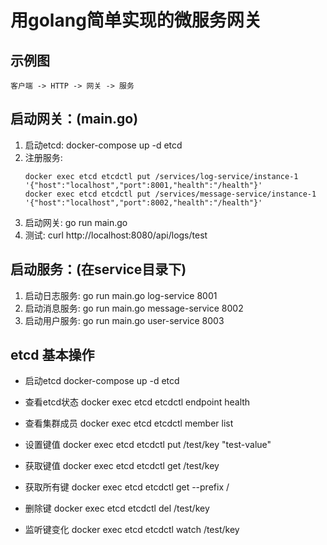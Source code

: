 # 用golang简单实现的微服务网关

## 示例图
```
客户端 -> HTTP -> 网关 -> 服务
```

## 启动网关：(main.go)
1. 启动etcd: docker-compose up -d etcd
2. 注册服务:
    ```
    docker exec etcd etcdctl put /services/log-service/instance-1 '{"host":"localhost","port":8001,"health":"/health"}'
    docker exec etcd etcdctl put /services/message-service/instance-1 '{"host":"localhost","port":8002,"health":"/health"}'
    ```
3. 启动网关: go run main.go
4. 测试: curl http://localhost:8080/api/logs/test


## 启动服务：(在service目录下)    
1. 启动日志服务: go run main.go log-service 8001
2. 启动消息服务: go run main.go message-service 8002
3. 启动用户服务: go run main.go user-service 8003


## etcd 基本操作

- 启动etcd
docker-compose up -d etcd

- 查看etcd状态
docker exec etcd etcdctl endpoint health

- 查看集群成员
docker exec etcd etcdctl member list

- 设置键值
docker exec etcd etcdctl put /test/key "test-value"

- 获取键值
docker exec etcd etcdctl get /test/key

- 获取所有键
docker exec etcd etcdctl get --prefix /

- 删除键
docker exec etcd etcdctl del /test/key

- 监听键变化
docker exec etcd etcdctl watch /test/key
